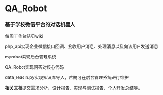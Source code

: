 # QA_Robot
### 基于学校微信平台的对话机器人

每周工作总结见wiki

php_api实现企业微信接口回调、接收用户消息、处理消息以及向该用户发送消息

myrobot实现后台管理系统

QA_Robot实现问答对核心代码

data_leadin.py实现知识库导入，后期可在后台管理系统进行维护

**相关文档**提交需求分析、设计报告、实现与测试报告、个人开发总结等。
